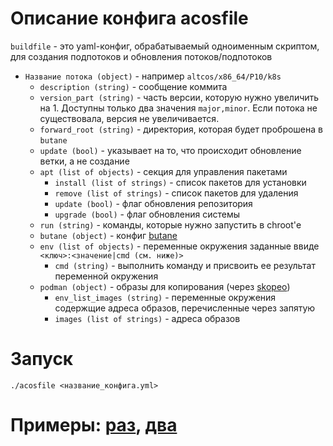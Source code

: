 # Описание конфига acosfile

`buildfile` - это yaml-конфиг, обрабатываемый одноименным скриптом, для создания подпотоков и обновления потоков/подпотоков

- `Название потока (object)` - например `altcos/x86_64/P10/k8s`
    - `description (string)` - сообщение коммита
    - `version_part (string)` - часть версии, которую нужно увеличить на 1. Доступны только два значения `major,minor`. 
Если потока не существовала, версия не увеличивается.
    - `forward_root (string)` - директория, которая будет проброшена в `butane`
    - `update (bool)` - указывает на то, что происходит обновление ветки, а не создание
    - `apt (list of objects)` - секция для управления пакетами
      - `install (list of strings)` - список пакетов для установки
      - `remove (list of strings)` - список пакетов для удаления
      - `update (bool)` - флаг обновления репозитория
      - `upgrade (bool)` - флаг обновления системы
    - `run (string)` - команды, которые нужно запустить в chroot'е
    - `butane (object)` - конфиг [butane](https://coreos.github.io/butane)
    - `env (list of objects)` - переменные окружения заданные ввиде `<ключ>:<значение|cmd (см. ниже)>`
      - `cmd (string)` - выполнить команду и присвоить ее результат переменной окружения
    - `podman (object)` - образы для копирования (через [skopeo](https://github.com/containers/skopeo))
      - `env_list_images (string)` - переменные окружения содержщие адреса образов, перечисленные через запятую
      - `images (list of strings)` - адреса образов

# Запуск
```shell
./acosfile <название_конфига.yml>
```

# Примеры: [раз](create_substream.md), [два](update_stream.md)